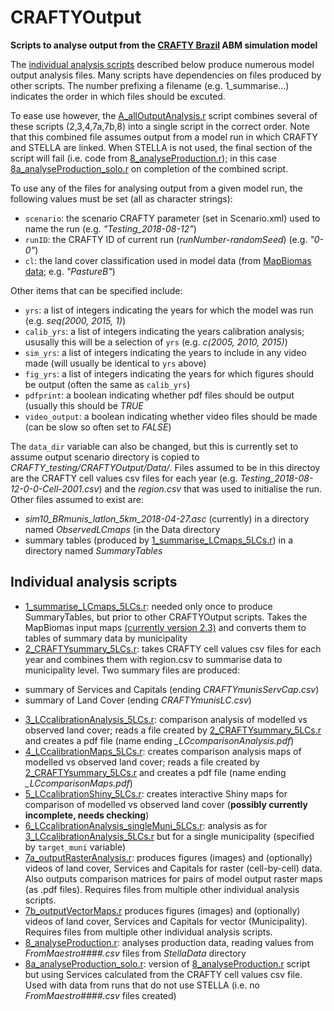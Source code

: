 # CRAFTYOutput
**Scripts to analyse output from the [CRAFTY Brazil](https://github.com/jamesdamillington/CRAFTY_Brazil) ABM simulation model**

The [individual analysis scripts](#individual-analysis-scripts) described below produce numerous model output analysis files. Many scripts have dependencies on files produced by other scripts. The number prefixing a filename (e.g. 1_summarise...) indicates the order in which files should be excuted.

To ease use however, the [A_allOutputAnalysis.r](A_allOutputAnalysis.r) script combines several of these scripts (2,3,4,7a,7b,8) into a single script in the correct order. Note that this combined file assumes output from a model run in which CRAFTY and STELLA are linked. When STELLA is not used, the final section of the script will fail (i.e. code from [8_analyseProduction.r](8_analyseProduction.r)); in this case [8a_analyseProduction_solo.r](8a_analyseProduction_solo.r) on completion of the combined script. 

To use any of the files for analysing output from a given model run, the following values must be set (all as character strings):

- `scenario`: the scenario CRAFTY parameter (set in Scenario.xml) used to name the run (e.g. *"Testing_2018-08-12"*)
- `runID`: the CRAFTY ID of current run (*runNumber*-*randomSeed*) (e.g. *"0-0"*)
- `cl`: the land cover classification used in model data (from [MapBiomas data](http://mapbiomas.org); e.g.  *"PastureB"*)

Other items that can be specified include:

- `yrs`: a list of integers indicating the years for which the model was run (e.g. *seq(2000, 2015, 1)*)
- `calib_yrs`: a list of integers indicating the years calibration analysis; ususally this will be a selection of `yrs` (e.g. *c(2005, 2010, 2015)*)
- `sim_yrs`: a list of integers indicating the years to include in any video made (will usually be identical to `yrs` above)
- `fig_yrs`: a list of integers indicating the years for which figures should be output (often the same as `calib_yrs`) 
- `pdfprint`: a boolean indicating whether pdf files should be output (usually this should be *TRUE*
- `video_output`: a boolean indicating whether video files should be made (can be slow so often set to *FALSE*) 

The `data_dir` variable can also be changed, but this is currently set to assume output scenario directory is copied to *CRAFTY_testing/CRAFTYOutput/Data/*. Files assumed to be in this directoy are the CRAFTY cell values csv files for each year (e.g. *Testing_2018-08-12-0-0-Cell-2001.csv*) and the *region.csv* that was used to initialise the run. Other files assumed to exist are:

- *sim10_BRmunis_latlon_5km_2018-04-27.asc* (currently) in a directory named *ObservedLCmaps* (in the Data directory
- summary tables (produced by [1_summarise_LCmaps_5LCs.r](1_summarise_LCmaps_5LCs.r)) in a directory named *SummaryTables*

## Individual analysis scripts

- [1_summarise_LCmaps_5LCs.r](1_summarise_LCmaps_5LCs.r): needed only once to produce SummaryTables, but prior to other CRAFTYOutput scripts. Takes the MapBiomas input maps [(currently version 2.3)](http://mapbiomas.org/pages/database/mapbiomas_collection) and converts them to tables of summary data by municipality
- [2_CRAFTYsummary_5LCs.r](2_CRAFTYsummary_5LCs.r): takes CRAFTY cell values csv files for each year and combines them with region.csv to summarise data to municipality level. Two summary files are produced:

+ summary of Services and Capitals (ending *CRAFTYmunisServCap.csv*)
+ summary of Land Cover (ending *CRAFTYmunisLC.csv*)

- [3_LCcalibrationAnalysis_5LCs.r](3_LCcalibrationAnalysis_5LCs.r): comparison analysis of modelled vs observed land cover; reads a file created by [2_CRAFTYsummary_5LCs.r](2_CRAFTYsummary_5LCs.r) and creates a pdf file (name ending  *_LCcomparisonAnalysis.pdf*)
- [4_LCcalibrationMaps_5LCs.r](4_LCcalibrationMaps_5LCs.r): creates comparison analysis maps of modelled vs observed land cover; reads a file created by [2_CRAFTYsummary_5LCs.r](2_CRAFTYsummary_5LCs.r) and creates a pdf file (name ending  *_LCcomparisonMaps.pdf*)
- [5_LCcalibrationShiny_5LCs.r](5_LCcalibrationShiny_5LCs.r): creates interactive Shiny maps for comparison of modelled vs observed land cover (**possibly currently incomplete, needs checking**)
- [6_LCcalibrationAnalysis_singleMuni_5LCs.r](6_LCcalibrationAnalysis_singleMuni_5LCs.r): analysis as for [3_LCcalibrationAnalysis_5LCs.r](3_LCcalibrationAnalysis_5LCs.r) but for a single municipality (specified by `target_muni` variable)
- [7a_outputRasterAnalysis.r](7a_outputRasterAnalysis.r): produces figures (images) and (optionally) videos of land cover, Services and Capitals for raster (cell-by-cell) data. Also outputs comparison matrices for pairs of model output raster maps (as .pdf files). Requires files from multiple other individual analysis scripts. 
- [7b_outputVectorMaps.r](7b_outputVectorMaps.r) produces figures (images) and (optionally) videos of land cover, Services and Capitals for vector (Municipality). Requires files from multiple other individual analysis scripts.
- [8_analyseProduction.r](8_analyseProduction.r): analyses production data, reading values from *FromMaestro####.csv* files from *StellaData* directory
- [8a_analyseProduction_solo.r](8a_analyseProduction_solo.r): version of [8_analyseProduction.r](8_analyseProduction.r) script but using Services calculated from the CRAFTY cell values csv file. Used with data from runs that do not use STELLA (i.e. no *FromMaestro####.csv* files created) 
